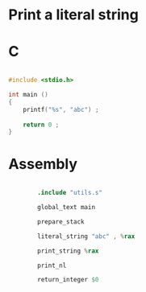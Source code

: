 
# Print a literal string

# C

```c

#include <stdio.h>

int main ()
{
    printf("%s", "abc") ;
    
    return 0 ;
}
```

# Assembly

```s

        .include "utils.s"

        global_text main

        prepare_stack

        literal_string "abc" , %rax

        print_string %rax

        print_nl

        return_integer $0
```


